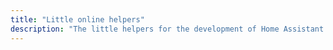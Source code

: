 ```yaml
---
title: "Little online helpers"
description: "The little helpers for the development of Home Assistant."
---
```


<script>
window.location = 'https://developers.home-assistant.io/en';
</script>